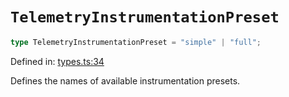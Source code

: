 # `TelemetryInstrumentationPreset`

```ts
type TelemetryInstrumentationPreset = "simple" | "full";
```

Defined in: [types.ts:34](https://github.com/adobe/commerce-integration-starter-kit/blob/b6f5b383edc83f7aedbb27a8160882f8ad6b4ea9/packages/aio-sk-lib-telemetry/source/types.ts#L34)

Defines the names of available instrumentation presets.
